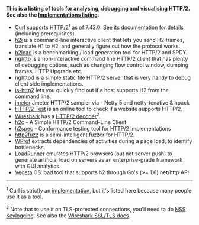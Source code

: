
**This is a listing of tools for analysing, debugging and visualising HTTP/2. See also the [Implementations listing](Implementations).**


* [Curl](http://curl.haxx.se) supports HTTP/2<sup>1</sup> as of 7.43.0. See its [documentation](http://curl.haxx.se/docs/http2.html) for details (including prerequisites).
* [h2i](https://github.com/bradfitz/http2/tree/master/h2i) is a command-line interactive client that lets you send H2 frames, translate H1 to H2, and generally figure out how the protocol works.
* [h2load](https://nghttp2.org/documentation/h2load-howto.html) is a benchmarking / load generation tool for HTTP/2 and SPDY.
* [nghttp](https://nghttp2.org/documentation/nghttp.1.html) is a non-interactive command line HTTP/2 client that has plenty of debugging options, such as changing flow control window, dumping frames, HTTP Upgrade etc.
* [nghttpd](https://nghttp2.org/documentation/nghttpd.1.html) is a simple static file HTTP/2 server that is very handy to debug client side implementations.
* [is-http2](https://github.com/stefanjudis/is-http2-cli) lets you quickly find out if a host supports H2 from the command line.
* [jmeter](https://github.com/syucream/jmeter-http2-plugin) Jmeter HTTP/2 sampler via - Netty 5 and netty-tcnative &  hpack
* [HTTP/2 Test](https://tools.keycdn.com/http2-test) is an online tool to check if a website supports HTTP/2.
* [Wireshark](https://wireshark.org/) has a [HTTP/2 decoder](https://wiki.wireshark.org/HTTP2)<sup>2</sup>.
* [h2c](https://github.com/fstab/h2c) - A Simple HTTP/2 Command-Line Client
* [h2spec](https://github.com/summerwind/h2spec) - Conformance testing tool for HTTP/2 implementations
* [http2fuzz](https://github.com/c0nrad/http2fuzz) is a semi-intelligent fuzzer for HTTP/2.
* [WProf](http://wprof.cs.washington.edu/) extracts dependencies of activities during a page load, to identify bottlenecks. 
* [LoadRunner](http://community.hpe.com/t5/LoadRunner-and-Performance/How-to-gain-the-best-from-LoadRunner-s-support-of-HTTP-2/ba-p/6863547#.V1Yp7ZMrJZo) emulates HTTP/2 browsers (but not server push) to generate artificial load on servers as an enterprise-grade framework with GUI analytics.  
* [Vegeta](https://github.com/tsenart/vegeta) OS load tool that supports h2 through Go's (>= 1.6) net/http API  

---

<sup>1</sup> Curl is strictly an [implementation](Implementations), but it's listed here because many people use it as a tool.

<sup>2</sup> Note that to use it on TLS-protected connections, you'll need to do [NSS Keylogging](https://developer.mozilla.org/en-US/docs/Mozilla/Projects/NSS/Key_Log_Format). See also the [Wireshark SSL/TLS docs](https://wiki.wireshark.org/SSL).


